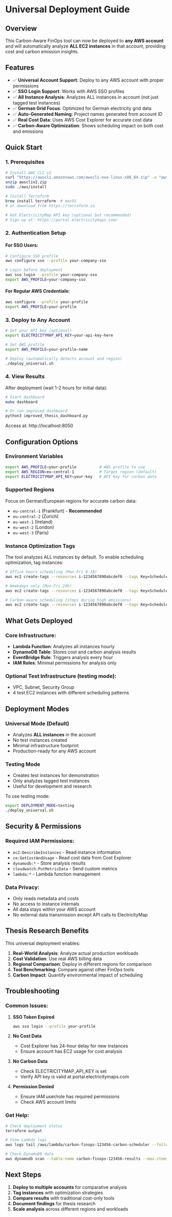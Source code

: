 # Universal Deployment Guide

## Overview
This Carbon-Aware FinOps tool can now be deployed to **any AWS account** and will automatically analyze **ALL EC2 instances** in that account, providing cost and carbon emission insights.

## Features
- ✅ **Universal Account Support**: Deploy to any AWS account with proper permissions
- ✅ **SSO Login Support**: Works with AWS SSO profiles
- ✅ **All Instance Analysis**: Analyzes ALL instances in account (not just tagged test instances)
- ✅ **German Grid Focus**: Optimized for German electricity grid data
- ✅ **Auto-Generated Naming**: Project names generated from account ID
- ✅ **Real Cost Data**: Uses AWS Cost Explorer for accurate cost data
- ✅ **Carbon-Aware Optimization**: Shows scheduling impact on both cost and emissions

## Quick Start

### 1. Prerequisites
```bash
# Install AWS CLI v2
curl "https://awscli.amazonaws.com/awscli-exe-linux-x86_64.zip" -o "awscliv2.zip"
unzip awscliv2.zip
sudo ./aws/install

# Install Terraform
brew install terraform  # macOS
# or download from https://terraform.io

# Get ElectricityMap API key (optional but recommended)
# Sign up at: https://portal.electricitymaps.com/
```

### 2. Authentication Setup

#### For SSO Users:
```bash
# Configure SSO profile
aws configure sso --profile your-company-sso

# Login before deployment
aws sso login --profile your-company-sso
export AWS_PROFILE=your-company-sso
```

#### For Regular AWS Credentials:
```bash
aws configure --profile your-profile
export AWS_PROFILE=your-profile
```

### 3. Deploy to Any Account

```bash
# Set your API key (optional)
export ELECTRICITYMAP_API_KEY=your-api-key-here

# Set AWS profile
export AWS_PROFILE=your-profile-name

# Deploy (automatically detects account and region)
./deploy_universal.sh
```

### 4. View Results

After deployment (wait 1-2 hours for initial data):
```bash
# Start dashboard
make dashboard

# Or run improved dashboard
python3 improved_thesis_dashboard.py
```

Access at: http://localhost:8050

## Configuration Options

### Environment Variables
```bash
export AWS_PROFILE=your-profile          # AWS profile to use
export AWS_REGION=eu-central-1           # Target region (default)
export ELECTRICITYMAP_API_KEY=your-key   # API key for carbon data
```

### Supported Regions
Focus on German/European regions for accurate carbon data:
- `eu-central-1` (Frankfurt) - **Recommended**
- `eu-central-2` (Zurich)
- `eu-west-1` (Ireland)
- `eu-west-2` (London)
- `eu-west-3` (Paris)

### Instance Optimization Tags

The tool analyzes ALL instances by default. To enable scheduling optimization, tag instances:

```bash
# Office hours scheduling (Mon-Fri 8-18)
aws ec2 create-tags --resources i-1234567890abcdef0 --tags Key=ScheduleType,Value=office-hours

# Weekdays only (Mon-Fri 24h)
aws ec2 create-tags --resources i-1234567890abcdef0 --tags Key=ScheduleType,Value=weekdays-only

# Carbon-aware scheduling (stops during high emissions)
aws ec2 create-tags --resources i-1234567890abcdef0 --tags Key=ScheduleType,Value=carbon-aware
```

## What Gets Deployed

### Core Infrastructure:
- **Lambda Function**: Analyzes all instances hourly
- **DynamoDB Table**: Stores cost and carbon analysis results
- **EventBridge Rule**: Triggers analysis every hour
- **IAM Roles**: Minimal permissions for analysis only

### Optional Test Infrastructure (testing mode):
- VPC, Subnet, Security Group
- 4 test EC2 instances with different scheduling patterns

## Deployment Modes

### Universal Mode (Default)
- Analyzes **ALL instances** in the account
- No test instances created
- Minimal infrastructure footprint
- Production-ready for any AWS account

### Testing Mode
- Creates test instances for demonstration
- Only analyzes tagged test instances
- Useful for development and research

To use testing mode:
```bash
export DEPLOYMENT_MODE=testing
./deploy_universal.sh
```

## Security & Permissions

### Required IAM Permissions:
- `ec2:DescribeInstances` - Read instance information
- `ce:GetCostAndUsage` - Read cost data from Cost Explorer
- `dynamodb:*` - Store analysis results
- `cloudwatch:PutMetricData` - Send custom metrics
- `lambda:*` - Lambda function management

### Data Privacy:
- Only reads metadata and costs
- No access to instance internals
- All data stays within your AWS account
- No external data transmission except API calls to ElectricityMap

## Thesis Research Benefits

This universal deployment enables:

1. **Real-World Analysis**: Analyze actual production workloads
2. **Cost Validation**: Use real AWS billing data
3. **Regional Comparison**: Deploy in different regions for comparison
4. **Tool Benchmarking**: Compare against other FinOps tools
5. **Carbon Impact**: Quantify environmental impact of scheduling

## Troubleshooting

### Common Issues:

1. **SSO Token Expired**
   ```bash
   aws sso login --profile your-profile
   ```

2. **No Cost Data**
   - Cost Explorer has 24-hour delay for new instances
   - Ensure account has EC2 usage for cost analysis

3. **No Carbon Data**
   - Check ELECTRICITYMAP_API_KEY is set
   - Verify API key is valid at portal.electricitymaps.com

4. **Permission Denied**
   - Ensure IAM user/role has required permissions
   - Check AWS account limits

### Get Help:
```bash
# Check deployment status
terraform output

# View Lambda logs
aws logs tail /aws/lambda/carbon-finops-123456-carbon-scheduler --follow

# Check DynamoDB data
aws dynamodb scan --table-name carbon-finops-123456-results --max-items 5
```

## Next Steps

1. **Deploy to multiple accounts** for comparative analysis
2. **Tag instances** with optimization strategies
3. **Compare results** with traditional cost-only tools
4. **Document findings** for thesis research
5. **Scale analysis** across different regions and workloads